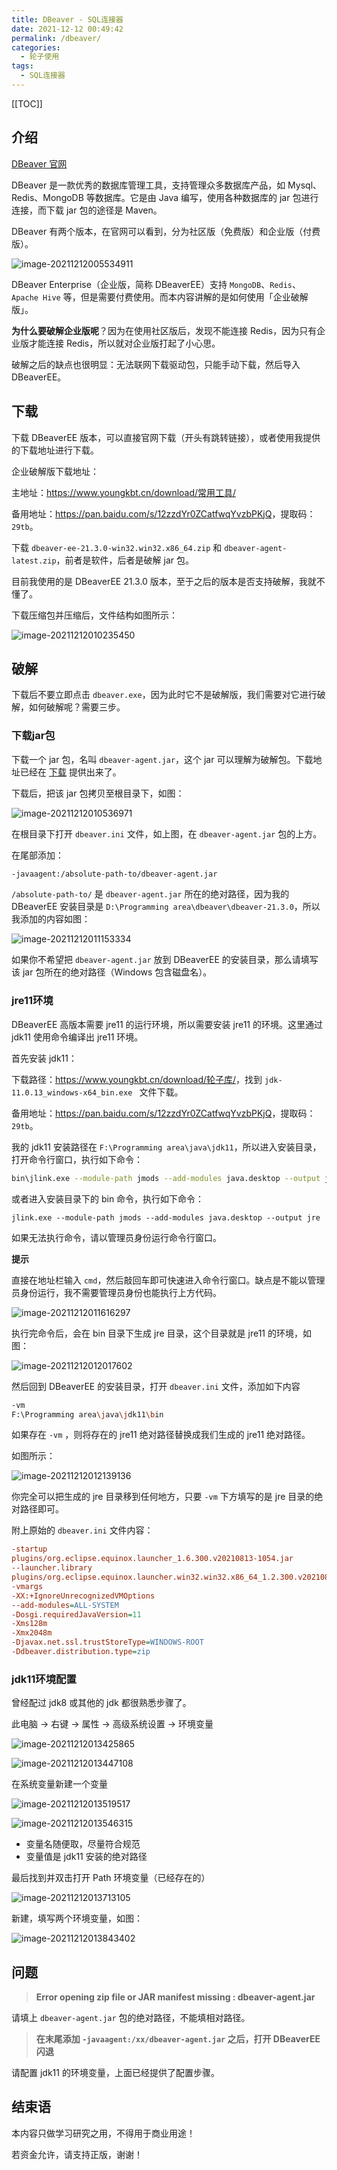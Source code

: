 ```yaml
---
title: DBeaver - SQL连接器
date: 2021-12-12 00:49:42
permalink: /dbeaver/
categories:
  - 轮子使用
tags: 
  - SQL连接器
---
```


[[TOC]]



## 介绍

[DBeaver 官网](https://dbeaver.io/download/)

DBeaver 是一款优秀的数据库管理工具，支持管理众多数据库产品，如 Mysql、Redis、MongoDB 等数据库。它是由 Java 编写，使用各种数据库的 jar 包进行连接，而下载 jar 包的途径是 Maven。

DBeaver 有两个版本，在官网可以看到，分为社区版（免费版）和企业版（付费版）。

![image-20211212005534911](https://cdn.jsdelivr.net/gh/Kele-Bingtang/static/img/%E8%BD%AE%E5%AD%90%E4%BD%BF%E7%94%A8/Docker/20211212005535.png)

DBeaver Enterprise（企业版，简称 DBeaverEE）支持 `MongoDB`、`Redis`、`Apache Hive` 等，但是需要付费使用。而本内容讲解的是如何使用「企业破解版」。

**为什么要破解企业版呢**？因为在使用社区版后，发现不能连接 Redis，因为只有企业版才能连接 Redis，所以就对企业版打起了小心思。

破解之后的缺点也很明显：无法联网下载驱动包，只能手动下载，然后导入 DBeaverEE。

## 下载

下载 DBeaverEE 版本，可以直接官网下载（开头有跳转链接），或者使用我提供的下载地址进行下载。

企业破解版下载地址：

主地址：<https://www.youngkbt.cn/download/常用工具/>

备用地址：<https://pan.baidu.com/s/12zzdYr0ZCatfwqYvzbPKjQ>，提取码：`29tb`。

下载 `dbeaver-ee-21.3.0-win32.win32.x86_64.zip` 和 `dbeaver-agent-latest.zip`，前者是软件，后者是破解 jar 包。

目前我使用的是 DBeaverEE 21.3.0 版本，至于之后的版本是否支持破解，我就不懂了。

下载压缩包并压缩后，文件结构如图所示：

![image-20211212010235450](https://cdn.jsdelivr.net/gh/Kele-Bingtang/static/img/轮子使用/Docker/20211212010237.png)



## 破解

下载后不要立即点击 `dbeaver.exe`，因为此时它不是破解版，我们需要对它进行破解，如何破解呢？需要三步。

### 下载jar包

下载一个 jar 包，名叫 `dbeaver-agent.jar`，这个 jar 可以理解为破解包。下载地址已经在 [下载](#下载) 提供出来了。

下载后，把该 jar 包拷贝至根目录下，如图：

![image-20211212010536971](https://cdn.jsdelivr.net/gh/Kele-Bingtang/static/img/%E8%BD%AE%E5%AD%90%E4%BD%BF%E7%94%A8/Docker/20211212010538.png)

在根目录下打开 `dbeaver.ini` 文件，如上图，在 `dbeaver-agent.jar` 包的上方。

在尾部添加：

```sh
-javaagent:/absolute-path-to/dbeaver-agent.jar
```

`/absolute-path-to/` 是 `dbeaver-agent.jar` 所在的绝对路径，因为我的 DBeaverEE 安装目录是 `D:\Programming area\dbeaver\dbeaver-21.3.0`，所以我添加的内容如图：

![image-20211212011153334](https://cdn.jsdelivr.net/gh/Kele-Bingtang/static/img/%E8%BD%AE%E5%AD%90%E4%BD%BF%E7%94%A8/Docker/20211212011154.png)

如果你不希望把 `dbeaver-agent.jar` 放到 DBeaverEE 的安装目录，那么请填写该 jar 包所在的绝对路径（Windows 包含磁盘名）。

### jre11环境

DBeaverEE 高版本需要 jre11 的运行环境，所以需要安装 jre11 的环境。这里通过 jdk11 使用命令编译出 jre11 环境。

首先安装 jdk11：

下载路径：<https://www.youngkbt.cn/download/轮子库/>，找到 `jdk-11.0.13_windows-x64_bin.exe ` 文件下载。

备用地址：<https://pan.baidu.com/s/12zzdYr0ZCatfwqYvzbPKjQ>，提取码：`29tb`。

我的 jdk11 安装路径在 `F:\Programming area\java\jdk11`，所以进入安装目录，打开命令行窗口，执行如下命令：

```sh
bin\jlink.exe --module-path jmods --add-modules java.desktop --output jre
```

或者进入安装目录下的 bin 命令，执行如下命令：

```
jlink.exe --module-path jmods --add-modules java.desktop --output jre
```

如果无法执行命令，请以管理员身份运行命令行窗口。

**提示**

直接在地址栏输入 `cmd`，然后敲回车即可快速进入命令行窗口。缺点是不能以管理员身份运行，我不需要管理员身份也能执行上方代码。

![image-20211212011616297](https://cdn.jsdelivr.net/gh/Kele-Bingtang/static/img/%E8%BD%AE%E5%AD%90%E4%BD%BF%E7%94%A8/Docker/20211212011619.png)

执行完命令后，会在 bin 目录下生成 jre 目录，这个目录就是 jre11 的环境，如图：

![image-20211212012017602](https://cdn.jsdelivr.net/gh/Kele-Bingtang/static/img/%E8%BD%AE%E5%AD%90%E4%BD%BF%E7%94%A8/Docker/20211212012018.png)

然后回到 DBeaverEE 的安装目录，打开 `dbeaver.ini` 文件，添加如下内容

```sh
-vm
F:\Programming area\java\jdk11\bin
```

如果存在 `-vm` ，则将存在的 jre11 绝对路径替换成我们生成的 jre11 绝对路径。

如图所示：

![image-20211212012139136](https://cdn.jsdelivr.net/gh/Kele-Bingtang/static/img/%E8%BD%AE%E5%AD%90%E4%BD%BF%E7%94%A8/Docker/20211212012140.png)

你完全可以把生成的 jre 目录移到任何地方，只要 `-vm` 下方填写的是 jre 目录的绝对路径即可。

附上原始的 `dbeaver.ini` 文件内容：

```ini
-startup
plugins/org.eclipse.equinox.launcher_1.6.300.v20210813-1054.jar
--launcher.library
plugins/org.eclipse.equinox.launcher.win32.win32.x86_64_1.2.300.v20210828-0802
-vmargs
-XX:+IgnoreUnrecognizedVMOptions
--add-modules=ALL-SYSTEM
-Dosgi.requiredJavaVersion=11
-Xms128m
-Xmx2048m
-Djavax.net.ssl.trustStoreType=WINDOWS-ROOT
-Ddbeaver.distribution.type=zip
```

### jdk11环境配置

曾经配过 jdk8 或其他的 jdk 都很熟悉步骤了。

此电脑 -> 右键 -> 属性 -> 高级系统设置 -> 环境变量

![image-20211212013425865](https://cdn.jsdelivr.net/gh/Kele-Bingtang/static/img/%E8%BD%AE%E5%AD%90%E4%BD%BF%E7%94%A8/Docker/20211212013427.png)

![image-20211212013447108](https://cdn.jsdelivr.net/gh/Kele-Bingtang/static/img/%E8%BD%AE%E5%AD%90%E4%BD%BF%E7%94%A8/Docker/20211212013448.png)

在系统变量新建一个变量

![image-20211212013519517](https://cdn.jsdelivr.net/gh/Kele-Bingtang/static/img/%E8%BD%AE%E5%AD%90%E4%BD%BF%E7%94%A8/Docker/20211212013520.png)

![image-20211212013546315](https://cdn.jsdelivr.net/gh/Kele-Bingtang/static/img/%E8%BD%AE%E5%AD%90%E4%BD%BF%E7%94%A8/Docker/20211212013548.png)

- 变量名随便取，尽量符合规范
- 变量值是 jdk11 安装的绝对路径

最后找到并双击打开 Path 环境变量（已经存在的）

![image-20211212013713105](https://cdn.jsdelivr.net/gh/Kele-Bingtang/static/img/%E8%BD%AE%E5%AD%90%E4%BD%BF%E7%94%A8/Docker/20211212013714.png)

新建，填写两个环境变量，如图：

![image-20211212013843402](https://cdn.jsdelivr.net/gh/Kele-Bingtang/static/img/%E8%BD%AE%E5%AD%90%E4%BD%BF%E7%94%A8/Docker/20211212013844.png)

## 问题

> **Error opening zip file or JAR manifest missing : dbeaver-agent.jar**

请填上 `dbeaver-agent.jar` 包的绝对路径，不能填相对路径。

> **在末尾添加 `-javaagent:/xx/dbeaver-agent.jar` 之后，打开 DBeaverEE 闪退**

请配置 jdk11 的环境变量，上面已经提供了配置步骤。

## 结束语

本内容只做学习研究之用，不得用于商业用途！

若资金允许，请支持正版，谢谢！